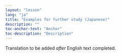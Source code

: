 ```yaml
---
layout: "lesson"
lang: "ja"
title: "Examples for further study (Japanese)"
description: ""
toc-anchor-text: "Anchor"
toc-description: "Description"
---
```

Translation to be added _after_ English text completed.
